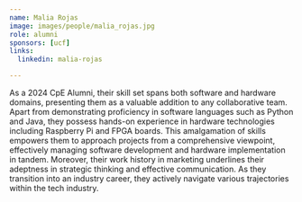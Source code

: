 ```yaml
---
name: Malia Rojas 
image: images/people/malia_rojas.jpg
role: alumni
sponsors: [ucf]
links:
  linkedin: malia-rojas  

---
```


As a 2024 CpE Alumni, their skill set spans both software and hardware domains, presenting them as a valuable addition to any collaborative team. Apart from demonstrating proficiency in software languages such as Python and Java, they possess hands-on experience in hardware technologies including Raspberry Pi and FPGA boards. This amalgamation of skills empowers them to approach projects from a comprehensive viewpoint, effectively managing software development and hardware implementation in tandem. Moreover, their work history in marketing underlines their adeptness in strategic thinking and effective communication. As they transition into an industry career, they actively navigate various trajectories within the tech industry.

